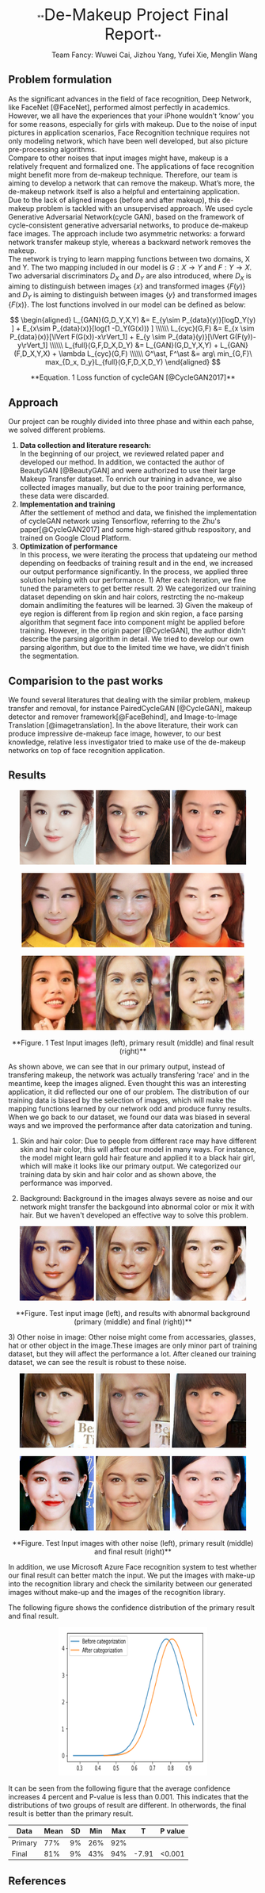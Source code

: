 <center> **<font size=6>De-Makeup Project Final Report</font>** </center>
<p align="right"> Team Fancy: Wuwei Cai, Jizhou Yang, Yufei Xie, Menglin Wang </p>



## Problem formulation

As the significant advances in the field of face recognition, Deep Network, like FaceNet [@FaceNet], performed almost perfectly in academics. However, we all have the experiences that your iPhone wouldn’t ‘know’ you for some reasons, especially for girls with makeup. Due to the noise of input pictures in  application scenarios, Face Recognition technique requires not only modeling network, which have been well developed, but also picture pre-processing algorithms.   
Compare to other noises that input images might have, makeup is a relatively frequent and formalized one. The applications of face recognition might benefit more from de-makeup technique. Therefore, our team is aiming to develop a network that can remove the makeup. What’s more, the de-makeup network itself is also a helpful and entertaining application.   
Due to the lack of aligned images (before and after makeup), this de-makeup problem is tackled with an unsupervised approach. We used cycle Generative Adversarial Network(cycle GAN), based on the framework of cycle-consistent generative adversarial networks, to produce de-makeup face images. The approach include two asymmetric networks: a forward network transfer makeup style, whereas a backward network removes the makeup.      
The network is trying to learn mapping functions between two domains, X and Y. The two mapping included in our model is $G: X \rightarrow Y$ and $F: Y \rightarrow X$. Two adversarial discriminators $D_X$ and $D_Y$ are also introduced, where $D_X$ is aiming to distinguish between images $\{ x \}$ and transformed images $\{ F(y)\}$ and $D_Y$ is aiming to distinguish between images $\{ y \}$ and transformed images $\{ F(x)\}$. The lost functions involved in our model can be defined as below:    

$$
\begin{aligned}
L_{GAN}(G,D_Y,X,Y) &= E_{y\sim P_{data}(y)}[logD_Y(y) ] + E_{x\sim P_{data}(x)}[log(1 -D_Y(G(x))) ]  \\\\\\
L_{cyc}(G,F) &= E_{x \sim P_{data}(x)}[\lVert F(G(x))-x\rVert_1] + E_{y \sim P_{data}(y)}[\lVert G(F(y))-y\rVert_1] \\\\\\
L_{full}(G,F,D_X,D_Y) &= L_{GAN}(G,D_Y,X,Y) + L_{GAN}(F,D_X,Y,X) + \lambda L_{cyc}(G,F) \\\\\\
G^\ast, F^\ast &= arg\ min_{G,F}\ max_{D_x, D_y}L_{full}(G,F,D_X,D_Y)
\end{aligned}
$$
<center>**Equation. 1 Loss function of cycleGAN [@CycleGAN2017]**</center>

## Approach

Our project can be roughly divided into three phase and within each pahse, we solved different problems.    
1) **Data collection and literature research:**    
 In the beginning of our project, we reviewed related paper and developed our method. In addition, we contacted the author of BeautyGAN [@BeautyGAN] and were authorized to use their large Makeup Transfer dataset. To enrich our training in advance, we also collected images manually, but due to the poor training performance, these data were discarded.    
2) **Implementation and training**    
After the settlement of method and data, we finished the implementation of cycleGAN network using Tensorflow, referring to the Zhu's paper[@CycleGAN2017] and some high-stared github respository, and trained on Google Cloud Platform.    
3) **Optimization of performance**    
In this process, we were iterating the process that updateing our method depending on feedbacks of training result and in the end, we increased our output performance significantly. In the process, we applied three solution helping with our performance. 1) After each iteration, we fine tuned the parameters to get better result. 2) We categorized our training dataset depending on skin and hair colors, restrcting the no-makeup domain andlimiting the features will be learned. 3) Given the makeup of eye region is different from lip region and skin region, a face parsing algorithm that segment face into component might be applied before training. However, in the origin paper [@CycleGAN], the author didn't describe the parsing algorithm in detail. We tried to develop our own parsing algorithm, but due to the limited time we have, we didn't finish the segmentation.    

## Comparision to the past works    
We found several literatures that dealing with the similar problem, makeup transfer and removal, for instance PairedCycleGAN [@CycleGAN], makeup detector and remover framework[@FaceBehind], and Image-to-Image Translation [@imagetranslation]. In the above literature, their work can produce impressive de-makeup face image, however, to our best knowledge, relative less investigator tried to make use of the de-makeup networks on top of face recognition application.    

## Results
<p align="center">
 <img src="https://raw.githubusercontent.com/weedkillers/Hello-World/master/vHX74-0.png" width = '150'>
 <img src="https://raw.githubusercontent.com/weedkillers/Hello-World/master/vHX74-1.png" width = '150'>
 <img src="https://raw.githubusercontent.com/weedkillers/Hello-World/master/vHX74-2.png"  width = '150'>
</p>

<p align="center">
<img src="https://raw.githubusercontent.com/weedkillers/Hello-World/master/vHX26-0.png" width = '150'><img src="https://raw.githubusercontent.com/weedkillers/Hello-World/master/vHX26-1.png" width = '150'><img src="https://raw.githubusercontent.com/weedkillers/Hello-World/master/vHX26-2.png"  width = '150'>
</p>
<p align="center">
    <img src="https://raw.githubusercontent.com/weedkillers/Hello-World/master/vHX16-O.png" width = '150'><img src="https://raw.githubusercontent.com/weedkillers/Hello-World/master/vHX16-1.png" width = '150'><img src="https://raw.githubusercontent.com/weedkillers/Hello-World/master/vHX16-2.png"  width = '150'>
</p> 



<p align="center"> **Figure. 1 Test Input images (left), primary result (middle) and final result (right)** </p>

As shown above, we can see that in our primary output, instead of transfering makeup, the network was actually transfering 'race' and in the meantime, keep the images aligned. Even thought this was an interesting application, it did reflected our one of our problem. The distribution of our training data is biased by the selection of images, which will make the mapping functions learned by our network odd and produce funny results. When we go back to our dataset, we found our data was biased in several ways and we improved the performance after data catorization and tuning.
1) Skin and hair color: Due to people from different race may have different skin and hair color, this will affect our model in many ways. For instance, the model might learn gold hair feature and applied it to a black hair girl, which will make it looks like our primary output. We categorized our training data by skin and hair color and as shown above, the performance was imporved.


2) Background: Background in the images always severe as noise and our network might transfer the backgound into abnormal color or mix it with hair. But we haven't developed an effective way to solve this problem.
<p align="center">
 <img src="https://raw.githubusercontent.com/weedkillers/Hello-World/master/vHX46-0.png" width = '150'>
 <img src="https://raw.githubusercontent.com/weedkillers/Hello-World/master/vHX46-1.png" width = '150'>
 <img src="https://raw.githubusercontent.com/weedkillers/Hello-World/master/vHX46-2.png"  width = '150'>
</p>
<p align="center"> **Figure. Test input image (left), and results with abnormal background (primary (middle) and final (right))** </p>
3) Other noise in image: Other noise might come from accessaries, glasses, hat or other object in the image.These images are only minor part of training dataset, but they will affect the performance a lot. After cleaned our training dataset, we can see the result is robust to these noise.

<p align="center">
 <img src="https://raw.githubusercontent.com/weedkillers/Hello-World/master/vHX19-0.png" width = '150'>
 <img src="https://raw.githubusercontent.com/weedkillers/Hello-World/master/vHX19-1.png" width = '150'>
 <img src="https://raw.githubusercontent.com/weedkillers/Hello-World/master/vHX19-2.png"  width = '150'>
</p>

<p align="center">
 <img src="https://raw.githubusercontent.com/weedkillers/Hello-World/master/vHX21-0.png" width = '150'>
 <img src="https://raw.githubusercontent.com/weedkillers/Hello-World/master/vHX21-1.png" width = '150'>
 <img src="https://raw.githubusercontent.com/weedkillers/Hello-World/master/vHX21-2.png"  width = '150'>
</p>
<p align="center"> **Figure. Test Input images with other noise (left), primary result (middle) and final result (right)** </p>
<p>
In addition, we use Microsoft Azure Face recognition system to test whether our final result can better match the input. We put the images with make-up into the recognition library and check the similarity between our generated images without make-up and the images of the recognition library. </p>
The following figure shows the confidence distribution of the primary result and final result.
<p align="center"><img src = "https://github.com/jizhouyang/Final-Report/blob/patch-1/Data.png" height="300" width = "300"></p>
<p>It can be seen from the following figure that the average confidence increases 4 percent and P-value is less than 0.001. This indicates that the distributions of two groups of result are different. In otherwords, the final result is better than the primary result.</p>
<table align="center">
  <thead>
    <tr>
      <th>Data</th>
      <th>Mean</th>
      <th>SD</th>
      <th>Min</th>
     <th>Max</th>
     <th>T</th>
     <th>P value</th>
    </tr>
  </thead>
  <tbody>
    <tr>
      <td>Primary</td>
      <td>77%</td>
     <td>9%</td>
     <td>26%</td>
     <td>92%</td>
     <td></td>
     <td></td>
    </tr>
    <tr>
      <td>Final</td>
      <td>81%</td>
      <td>9%</td>
      <td>43%</td>
     <td>94%</td>
     <td>-7.91</td>
     <td><0.001</td>
    </tr>
  </tbody>
</table>


## References
